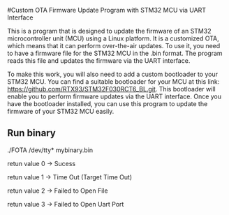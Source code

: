 #Custom OTA Firmware Update Program with STM32 MCU via UART Interface

This is a program that is designed to update the firmware of an STM32 microcontroller unit (MCU) using a Linux platform. It is a customized OTA, which means that it can perform over-the-air updates. To use it, you need to have a firmware file for the STM32 MCU in the .bin format. The program reads this file and updates the firmware via the UART interface.

To make this work, you will also need to add a custom bootloader to your STM32 MCU. You can find a suitable bootloader for your MCU at this link: https://github.com/RTX93/STM32F030RCT6_BL.git. This bootloader will enable you to perform firmware updates via the UART interface. Once you have the bootloader installed, you can use this program to update the firmware of your STM32 MCU easily.

Run binary
--
./FOTA /dev/tty* mybinary.bin

retun value 0 -> Sucess 

retun value 1 -> Time Out (Target Time Out) 

retun value 2 -> Failed to Open File

retun value 3 -> Failed to Open Uart Port
 

